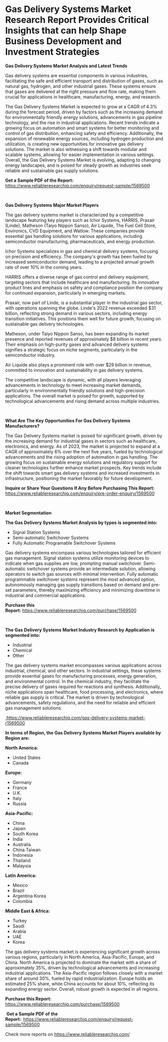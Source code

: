 <p><h1>Gas Delivery Systems Market Research Report Provides Critical Insights that can help Shape Business Development and Investment Strategies</h1></p><p><strong>Gas Delivery Systems Market Analysis and Latest Trends</strong></p>
<p><p>Gas delivery systems are essential components in various industries, facilitating the safe and efficient transport and distribution of gases, such as natural gas, hydrogen, and other industrial gases. These systems ensure that gases are delivered at the right pressure and flow rate, making them crucial for applications in healthcare, manufacturing, energy, and research. </p><p>The Gas Delivery Systems Market is expected to grow at a CAGR of 4.3% during the forecast period, driven by factors such as the increasing demand for environmentally friendly energy solutions, advancements in gas pipeline technology, and the rise in industrial applications. Recent trends indicate a growing focus on automation and smart systems for better monitoring and control of gas distribution, enhancing safety and efficiency. Additionally, the expansion of renewable energy sources, including hydrogen production and utilization, is creating new opportunities for innovative gas delivery solutions. The market is also witnessing a shift towards modular and scalable systems, allowing for easier implementation in various settings. Overall, the Gas Delivery Systems Market is evolving, adapting to changing energy landscapes, and is poised for steady growth as industries seek reliable and sustainable gas supply solutions.</p></p>
<p><strong>Get a Sample PDF of the Report:&nbsp;</strong> <a href="https://www.reliableresearchiq.com/enquiry/request-sample/1569500?utm_campaign=121&utm_medium=2&utm_source=Github&utm_content=ia&utm_term=29122024&utm_id=gas-delivery-systems">https://www.reliableresearchiq.com/enquiry/request-sample/1569500</a></p>
<p>&nbsp;</p>
<p><strong>Gas Delivery Systems Major Market Players</strong></p>
<p><p>The gas delivery systems market is characterized by a competitive landscape featuring key players such as Ichor Systems, HARRIS, Praxair (Linde), Matheson (Taiyo Nippon Sanso), Air Liquide, The Fuel Cell Store, Environics, CVD Equipment, and Watlow. These companies provide essential gas handling solutions for various applications, including semiconductor manufacturing, pharmaceuticals, and energy production.</p><p>Ichor Systems specializes in gas and chemical delivery systems, focusing on precision and efficiency. The company's growth has been fueled by increased semiconductor demand, leading to a projected annual growth rate of over 10% in the coming years. </p><p>HARRIS offers a diverse range of gas control and delivery equipment, targeting sectors that include healthcare and manufacturing. Its innovative product lines and emphasis on safety and compliance position the company for continued expansion, particularly in emerging markets.</p><p>Praxair, now part of Linde, is a substantial player in the industrial gas sector, with operations spanning the globe. Linde's 2022 revenue exceeded $31 billion, reflecting strong demand in various sectors, including energy transition initiatives. This positions them well for future growth, focusing on sustainable gas delivery technologies.</p><p>Matheson, under Taiyo Nippon Sanso, has been expanding its market presence and reported revenues of approximately $8 billion in recent years. Their emphasis on high-purity gases and advanced delivery systems signifies a strategic focus on niche segments, particularly in the semiconductor industry.</p><p>Air Liquide also plays a prominent role with over $29 billion in revenue, committed to innovation and sustainability in gas delivery systems.</p><p>The competitive landscape is dynamic, with all players leveraging advancements in technology to meet increasing market demands, particularly in environmentally friendly solutions and high-precision applications. The overall market is poised for growth, supported by technological advancements and rising demand across multiple industries.</p></p>
<p>&nbsp;</p>
<p><strong>What Are The Key Opportunities For Gas Delivery Systems Manufacturers?</strong></p>
<p><p>The Gas Delivery Systems market is poised for significant growth, driven by the increasing demand for industrial gases in sectors such as healthcare, electronics, and energy. As of 2023, the market is projected to expand at a CAGR of approximately 6% over the next five years, fueled by technological advancements and the rising adoption of automation in gas handling. The growing focus on sustainable energy solutions and regulatory support for cleaner technologies further enhance market prospects. Key trends include the shift towards smart gas delivery systems and increased investments in infrastructure, positioning the market favorably for future development.</p></p>
<p><strong>Inquire or Share Your Questions If Any Before Purchasing This Report:</strong> <a href="https://www.reliableresearchiq.com/enquiry/pre-order-enquiry/1569500?utm_campaign=121&utm_medium=2&utm_source=Github&utm_content=ia&utm_term=29122024&utm_id=gas-delivery-systems">https://www.reliableresearchiq.com/enquiry/pre-order-enquiry/1569500</a></p>
<p>&nbsp;</p>
<p><strong>Market Segmentation</strong></p>
<p><strong>The Gas Delivery Systems Market Analysis by types is segmented into:</strong></p>
<p><ul><li>Signal Station Systems</li><li>Semi-automatic Switchover Systems</li><li>Fully Automatic Programable Switchover Systems</li></ul></p>
<p><p>Gas delivery systems encompass various technologies tailored for efficient gas management. Signal station systems utilize monitoring devices to indicate when gas supplies are low, prompting manual switchover. Semi-automatic switchover systems provide an intermediate solution, allowing operators to switch gas sources with minimal intervention. Fully automatic programmable switchover systems represent the most advanced option, autonomously managing gas supply transitions based on demand and pre-set parameters, thereby maximizing efficiency and minimizing downtime in industrial and commercial applications.</p></p>
<p><strong>Purchase this Report:&nbsp;</strong><a href="https://www.reliableresearchiq.com/purchase/1569500?utm_campaign=121&utm_medium=2&utm_source=Github&utm_content=ia&utm_term=29122024&utm_id=gas-delivery-systems">https://www.reliableresearchiq.com/purchase/1569500</a></p>
<p>&nbsp;</p>
<p><strong>The Gas Delivery Systems Market Industry Research by Application is segmented into:</strong></p>
<p><ul><li>Industrial</li><li>Chemical</li><li>Other</li></ul></p>
<p><p>The gas delivery systems market encompasses various applications across industrial, chemical, and other sectors. In industrial settings, these systems provide essential gases for manufacturing processes, energy generation, and environmental control. In the chemical industry, they facilitate the precise delivery of gases required for reactions and synthesis. Additionally, niche applications span healthcare, food processing, and electronics, where reliable gas supply is critical. The market is driven by technological advancements, safety regulations, and the need for reliable and efficient gas management solutions.</p></p>
<p><a href="https://www.reliableresearchiq.com/gas-delivery-systems-market-r1569500?utm_campaign=121&utm_medium=2&utm_source=Github&utm_content=ia&utm_term=29122024&utm_id=gas-delivery-systems">&nbsp;https://www.reliableresearchiq.com/gas-delivery-systems-market-r1569500</a></p>
<p><strong>In terms of Region, the Gas Delivery Systems Market Players available by Region are:</strong></p>
<p>
    <p> <strong> North America: </strong>
        <ul>
            <li>United States</li>
            <li>Canada</li>
        </ul>
        </p> 
    <p> <strong> Europe: </strong>
        <ul>
            <li>Germany</li>
            <li>France</li>
            <li>U.K.</li>
            <li>Italy</li>
            <li>Russia</li>
        </ul>
        </p> 
    <p> <strong> Asia-Pacific: </strong>
        <ul>
            <li>China</li>
            <li>Japan</li>
            <li>South Korea</li>
            <li>India</li>
            <li>Australia</li>
            <li>China Taiwan</li>
            <li>Indonesia</li>
            <li>Thailand</li>
            <li>Malaysia</li>
        </ul>
        </p> 
    <p> <strong> Latin America: </strong>
        <ul>
            <li>Mexico</li>
            <li>Brazil</li>
            <li>Argentina Korea</li>
            <li>Colombia</li>
        </ul>
        </p> 
    <p> <strong> Middle East & Africa: </strong>
        <ul>
            <li>Turkey</li>
            <li>Saudi</li>
            <li>Arabia</li>
            <li>UAE</li>
            <li>Korea</li>
        </ul>
    </p>
    </p>
<p><p>The gas delivery systems market is experiencing significant growth across various regions, particularly in North America, Asia-Pacific, Europe, and China. North America is projected to dominate the market with a share of approximately 35%, driven by technological advancements and increasing industrial applications. The Asia-Pacific region follows closely with a market share of around 30%, fueled by rapid industrialization. Europe holds an estimated 25% share, while China accounts for about 10%, reflecting its expanding energy sector. Overall, robust growth is expected in all regions.</p></p>
<p><strong>Purchase this Report: </strong><a href="https://www.reliableresearchiq.com/purchase/1569500?utm_campaign=121&utm_medium=2&utm_source=Github&utm_content=ia&utm_term=29122024&utm_id=gas-delivery-systems">https://www.reliableresearchiq.com/purchase/1569500</a></p>
<p>&nbsp;<strong>Get a Sample PDF of the Report:&nbsp;&nbsp;</strong><a href="https://www.reliableresearchiq.com/enquiry/request-sample/1569500?utm_campaign=121&utm_medium=2&utm_source=Github&utm_content=ia&utm_term=29122024&utm_id=gas-delivery-systems">https://www.reliableresearchiq.com/enquiry/request-sample/1569500</a></p>
<p><strong></strong></p>
<p>Check more reports on <a href="https://www.reliableresearchiq.com/?utm_campaign=121&utm_medium=2&utm_source=Github&utm_content=ia&utm_term=29122024&utm_id=gas-delivery-systems">https://www.reliableresearchiq.com/</a></p>
